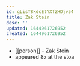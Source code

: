 ```yaml
---
id: gLisT8kdcEtYXfZHDjv54
title: Zak Stein
desc: ''
updated: 1644961726952
created: 1644961726952
---
```



- [[person]] - Zak Stein
- appeared 8x at the stoa
